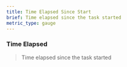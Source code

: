 ```yaml
---
title: Time Elapsed Since Start
brief: Time elapsed since the task started
metric_type: gauge
---
```

### Time Elapsed

> Time elapsed since the task started
